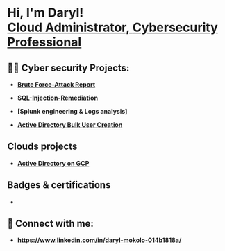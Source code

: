 <h1>Hi, I'm Daryl! <br/><a href="https://github.com/joshmadakor1"> Cloud Administrator, <a href="https://www.linkedin.com/in/joshmadakor/">Cybersecurity Professional</a>

<h2>👨‍💻 Cyber security Projects:</h2>

  
  - [<b>Brute Force-Attack Report](https://github.com/darylmokolo737/Brute-Force-Attack_report)
    
  - [<b>SQL-Injection-Remediation](https://github.com/darylmokolo737/SQL-Injection-Remediation/tree/main)

  - [<b>Splunk engineering & Logs analysis]
  
  - [Active Directory Bulk User Creation](https://github.com/LABURL)
  

<h2> Clouds projects</h2>

  - [Active Directory on GCP](https://github.com/LABURL)


<h2> Badges & certifications</h2>

  -   



<h2> 🤳 Connect with me:</h2>

-  https://www.linkedin.com/in/daryl-mokolo-014b1818a/




